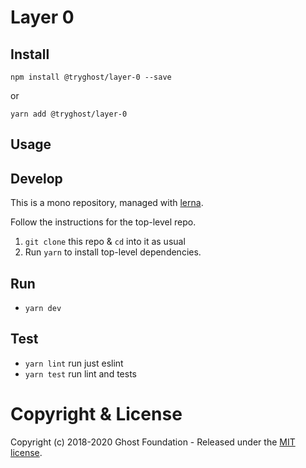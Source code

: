 # Layer 0

## Install

`npm install @tryghost/layer-0 --save`

or

`yarn add @tryghost/layer-0`


## Usage


## Develop

This is a mono repository, managed with [lerna](https://lernajs.io/).

Follow the instructions for the top-level repo.
1. `git clone` this repo & `cd` into it as usual
2. Run `yarn` to install top-level dependencies.


## Run

- `yarn dev`


## Test

- `yarn lint` run just eslint
- `yarn test` run lint and tests




# Copyright & License

Copyright (c) 2018-2020 Ghost Foundation - Released under the [MIT license](LICENSE).

